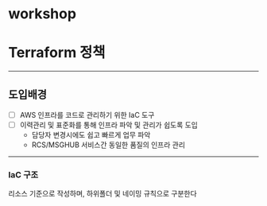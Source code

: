 # workshop
# Terraform 정책
***
## 도입배경

- [ ] AWS 인프라를 코드로 관리하기 위한 IaC 도구
- [ ] 이력관리 및 표준화를 통해 인프라 파악 및 관리가 쉽도록 도입
    - 담당자 변경시에도 쉽고 빠르게 업무 파악
    - RCS/MSGHUB 서비스간 동일한 품질의 인프라 관리

***
### IaC 구조
리소스 기준으로 작성하며, 하위폴더 및 네이밍 규칙으로 구분한다
```

``` 
